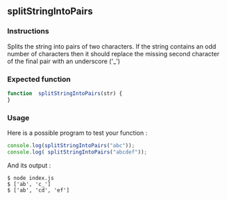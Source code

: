## splitStringIntoPairs

### Instructions

Splits the string into pairs of two characters. 
If the string contains an odd number of characters then it should replace the missing second character of the final pair with an underscore ('_')
### Expected function
 

```js
function  splitStringIntoPairs(str) {
}
```

### Usage

Here is a possible program to test your function :

```js
console.log(splitStringIntoPairs("abc"));
console.log( splitStringIntoPairs("abcdef"));
```

And its output :

```console
$ node index.js
$ ['ab', 'c_']
$ ['ab', 'cd', 'ef']

```

